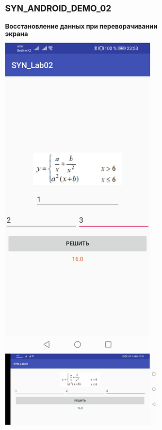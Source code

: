 # SYN_ANDROID_DEMO_02

## Восстановление данных при переворачивании экрана

![Screenshot](screen01.png)
![Screenshot](screen02.png)

